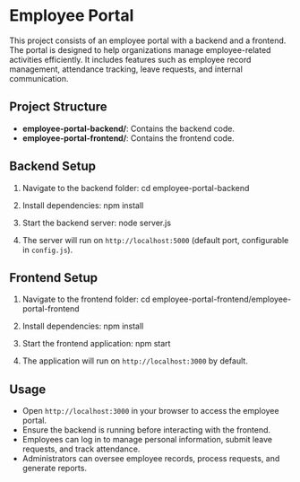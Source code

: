 # Employee Portal

This project consists of an employee portal with a backend and a frontend. The portal is designed to help organizations manage employee-related activities efficiently. It includes features such as employee record management, attendance tracking, leave requests, and internal communication.

## Project Structure

- **employee-portal-backend/**: Contains the backend code.
- **employee-portal-frontend/**: Contains the frontend code.

## Backend Setup

1. Navigate to the backend folder:
  cd employee-portal-backend
  
2. Install dependencies:
  npm install
  
3. Start the backend server:
  node server.js
  
4. The server will run on `http://localhost:5000` (default port, configurable in `config.js`).
  

## Frontend Setup

1. Navigate to the frontend folder:
  cd employee-portal-frontend/employee-portal-frontend
  
2. Install dependencies:
  npm install
  
3. Start the frontend application:
  npm start
  
4. The application will run on `http://localhost:3000` by default.
  

## Usage

- Open `http://localhost:3000` in your browser to access the employee portal.
- Ensure the backend is running before interacting with the frontend.
- Employees can log in to manage personal information, submit leave requests, and track attendance.
- Administrators can oversee employee records, process requests, and generate reports.
